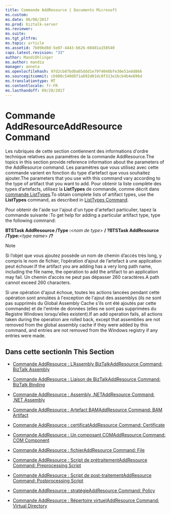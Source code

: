 ```yaml
---
title: Commande AddResource | Documents Microsoft
ms.custom: 
ms.date: 06/08/2017
ms.prod: biztalk-server
ms.reviewer: 
ms.suite: 
ms.tgt_pltfrm: 
ms.topic: article
ms.assetid: 7b09bd8d-5e07-4443-b626-60401a158540
caps.latest.revision: "33"
author: MandiOhlinger
ms.author: mandia
manager: anneta
ms.openlocfilehash: 97d2cb07bd0a05ddd1e79f4048bfe30e51e8d866
ms.sourcegitcommit: cb908c540d8f1a692d01dc8f313e16cb4b4e696d
ms.translationtype: MT
ms.contentlocale: fr-FR
ms.lasthandoff: 09/20/2017
---
```

# <a name="addresource-command"></a><span data-ttu-id="c8408-102">Commande AddResource</span><span class="sxs-lookup"><span data-stu-id="c8408-102">AddResource Command</span></span>
<span data-ttu-id="c8408-103">Les rubriques de cette section contiennent des informations d'ordre technique relatives aux paramètres de la commande AddResource.</span><span class="sxs-lookup"><span data-stu-id="c8408-103">The topics in this section provide reference information about the parameters of the AddResource command.</span></span> <span data-ttu-id="c8408-104">Les paramètres que vous utilisez avec cette commande varient en fonction du type d’artefact que vous souhaitez ajouter.</span><span class="sxs-lookup"><span data-stu-id="c8408-104">The parameters that you use with this command vary according to the type of artifact that you want to add.</span></span> <span data-ttu-id="c8408-105">Pour obtenir la liste complète des types d’artefacts, utilisez la **ListTypes** de commande, comme décrit dans [commande ListTypes](../core/listtypes-command.md).</span><span class="sxs-lookup"><span data-stu-id="c8408-105">To obtain complete lists of artifact types, use the **ListTypes** command, as described in [ListTypes Command](../core/listtypes-command.md).</span></span>  
  
 <span data-ttu-id="c8408-106">Pour obtenir de l'aide sur l'ajout d'un type d'artefact particulier, tapez la commande suivante :</span><span class="sxs-lookup"><span data-stu-id="c8408-106">To get help for adding a particular artifact type, type the following command:</span></span>  
  
 <span data-ttu-id="c8408-107">**BTSTask AddResource /Type :**\<*nom de type*> **/ ?**</span><span class="sxs-lookup"><span data-stu-id="c8408-107">**BTSTask AddResource /Type:**\<*type name*> **/?**</span></span>  
  
> [!NOTE]
>  <span data-ttu-id="c8408-108">Si l’objet que vous ajoutez possède un nom de chemin d’accès très long, y compris le nom de fichier, l’opération d’ajout de l’artefact à une application peut échouer.</span><span class="sxs-lookup"><span data-stu-id="c8408-108">If the artifact you are adding has a very long path name, including the file name, the operation to add the artifact to an application may fail.</span></span> <span data-ttu-id="c8408-109">Un chemin d’accès ne peut pas dépasser 260 caractères.</span><span class="sxs-lookup"><span data-stu-id="c8408-109">A path cannot exceed 260 characters.</span></span>  
>   
>  <span data-ttu-id="c8408-110">Si une opération d'ajout échoue, toutes les actions lancées pendant cette opération sont annulées à l'exception de l'ajout des assemblys (ils ne sont pas supprimés du Global Assembly Cache s'ils ont été ajoutés par cette commande) et de l'entrée de données (elles ne sont pas supprimées du Registre Windows lorsqu'elles existent).</span><span class="sxs-lookup"><span data-stu-id="c8408-110">If an add operation fails, all actions taken during the operation are rolled back, except that assemblies are not removed from the global assembly cache if they were added by this command, and entries are not removed from the Windows registry if any entries were made.</span></span>  
  
## <a name="in-this-section"></a><span data-ttu-id="c8408-111">Dans cette section</span><span class="sxs-lookup"><span data-stu-id="c8408-111">In This Section</span></span>  
  
-   [<span data-ttu-id="c8408-112">Commande AddResource : L’Assembly BizTalk</span><span class="sxs-lookup"><span data-stu-id="c8408-112">AddResource Command: BizTalk Assembly</span></span>](../core/addresource-command-biztalk-assembly.md)  
  
-   [<span data-ttu-id="c8408-113">Commande AddResource : Liaison de BizTalk</span><span class="sxs-lookup"><span data-stu-id="c8408-113">AddResource Command: BizTalk Binding</span></span>](../core/addresource-command-biztalk-binding.md)  
  
-   [<span data-ttu-id="c8408-114">Commande AddResource : Assembly .NET</span><span class="sxs-lookup"><span data-stu-id="c8408-114">AddResource Command: .NET Assembly</span></span>](../core/addresource-command-net-assembly.md)  
  
-   [<span data-ttu-id="c8408-115">Commande AddResource : Artefact BAM</span><span class="sxs-lookup"><span data-stu-id="c8408-115">AddResource Command: BAM Artifact</span></span>](../core/addresource-command-bam-artifact.md)  
  
-   [<span data-ttu-id="c8408-116">Commande AddResource : certificat</span><span class="sxs-lookup"><span data-stu-id="c8408-116">AddResource Command: Certificate</span></span>](../core/addresource-command-certificate.md)  
  
-   [<span data-ttu-id="c8408-117">Commande AddResource : Un composant COM</span><span class="sxs-lookup"><span data-stu-id="c8408-117">AddResource Command: COM Component</span></span>](../core/addresource-command-com-component.md)  
  
-   [<span data-ttu-id="c8408-118">Commande AddResource : fichier</span><span class="sxs-lookup"><span data-stu-id="c8408-118">AddResource Command: File</span></span>](../core/addresource-command-file.md)  
  
-   [<span data-ttu-id="c8408-119">Commande AddResource : Script de prétraitement</span><span class="sxs-lookup"><span data-stu-id="c8408-119">AddResource Command: Preprocessing Script</span></span>](../core/addresource-command-preprocessing-script.md)  
  
-   [<span data-ttu-id="c8408-120">Commande AddResource : Script de post-traitement</span><span class="sxs-lookup"><span data-stu-id="c8408-120">AddResource Command: Postprocessing Script</span></span>](../core/addresource-command-postprocessing-script.md)  
  
-   [<span data-ttu-id="c8408-121">Commande AddResource : stratégie</span><span class="sxs-lookup"><span data-stu-id="c8408-121">AddResource Command: Policy</span></span>](../core/addresource-command-policy.md)  
  
-   [<span data-ttu-id="c8408-122">Commande AddResource : Répertoire virtuel</span><span class="sxs-lookup"><span data-stu-id="c8408-122">AddResource Command: Virtual Directory</span></span>](../core/addresource-command-virtual-directory.md)